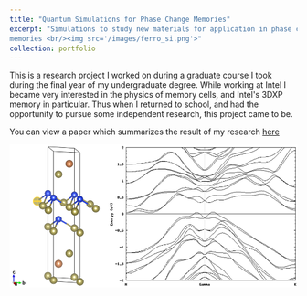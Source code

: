 ```yaml
---
title: "Quantum Simulations for Phase Change Memories"
excerpt: "Simulations to study new materials for application in phase change
memories <br/><img src='/images/ferro_si.png'>"
collection: portfolio
---
```



This is a research project I worked on during a graduate course I took during the final year of my undergraduate degree. While working at Intel I became very interested in the physics of memory cells, and Intel's 3DXP memory in particular. Thus when I returned to school, and had the opportunity to pursue some independent research, this project came to be.

You can view a paper which summarizes the result of my research <a href="https://justinkang221.github.io/files/dft_pcm_research.pdf">here</a>

<img src="/images/ferro_si.png">
